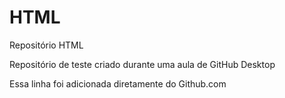 # HTML
 Repositório HTML

 Repositório de teste criado durante uma aula de GitHub Desktop
 
 Essa linha foi adicionada diretamente do Github.com
